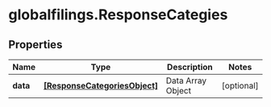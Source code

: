 # globalfilings.ResponseCategies

## Properties

Name | Type | Description | Notes
------------ | ------------- | ------------- | -------------
**data** | [**[ResponseCategoriesObject]**](ResponseCategoriesObject.md) | Data Array Object | [optional] 


